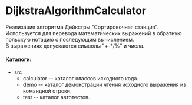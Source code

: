 # DijkstraAlgorithmCalculator
Реализация алгоритма Дейкстры "Сортировочная станция".</br>
Используется для перевода математических выражений в обратную польскую нотацию с последующим вычислением.</br>
В выражениях допускаются символы "+-*/%" и числа. 

#### Каталоги:
- src
    - calculator -- каталог классов исходного кода.
    - demo -- каталог демонстрации чтения исходного выражения из командной строки.
    - test -- каталог автотестов.
